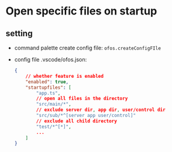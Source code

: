 # Open specific files on startup

## setting
* command palette
    create config file:
    `ofos.createConfigFIle`

* config file
    .vscode/ofos.json:
    ```json
    {
        // whether feature is enabled
        "enabled": true,
        "startupfiles": [
            "app.ts",
            // open all files in the directory
            "src/main/*",
            // exclude server dir, app dir, user/control dir
            "src/sub/*^[server app user/control]"
            // exclude all child directory
            "test/*^[*]",
            ...
        ]
    }
    ```
